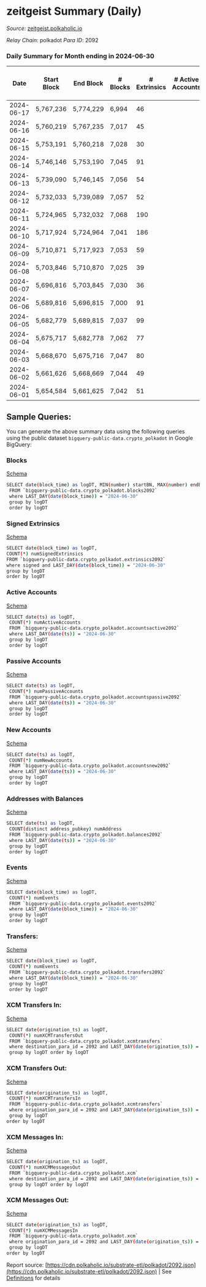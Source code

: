 # zeitgeist Summary (Daily)

_Source_: [zeitgeist.polkaholic.io](https://zeitgeist.polkaholic.io)

*Relay Chain*: polkadot
*Para ID*: 2092



### Daily Summary for Month ending in 2024-06-30


| Date    | Start Block | End Block | # Blocks | # Extrinsics | # Active Accounts | # Passive Accounts | # New Accounts | # Addresses | # Events  | # Transfers ($USD) | # XCM Transfers In ($USD) | # XCM Transfers Out ($USD) | # XCM In | # XCM Out | Issues |
|---------|-------------|-----------|----------|--------------|-------------------|--------------------|----------------|-------------|-----------|--------------------|---------------------------|----------------------------|----------|-----------|--------|
| 2024-06-17 | 5,767,236 | 5,774,229 | 6,994 | 46 |  |  |  | 17,548 | 48,004 | 32  |   |   |  |  |  |
| 2024-06-16 | 5,760,219 | 5,767,235 | 7,017 | 45 |  |  |  | 17,543 | 50,463 | 25  |   |   |  |  |  |
| 2024-06-15 | 5,753,191 | 5,760,218 | 7,028 | 30 |  |  |  | 17,539 | 50,333 | 12  |   |   |  |  |  |
| 2024-06-14 | 5,746,146 | 5,753,190 | 7,045 | 91 |  |  |  | 17,539 | 51,138 | 69  |   |   |  |  |  |
| 2024-06-13 | 5,739,090 | 5,746,145 | 7,056 | 54 |  |  |  | 17,520 | 48,227 | 33  |   |   |  |  |  |
| 2024-06-12 | 5,732,033 | 5,739,089 | 7,057 | 52 |  |  |  | 17,517 | 51,664 | 32  |   |   |  |  |  |
| 2024-06-11 | 5,724,965 | 5,732,032 | 7,068 | 190 |  |  |  | 17,517 | 55,040 | 61  |   |   |  |  |  |
| 2024-06-10 | 5,717,924 | 5,724,964 | 7,041 | 186 |  |  |  | 17,516 | 56,589 | 119  |   |   |  |  |  |
| 2024-06-09 | 5,710,871 | 5,717,923 | 7,053 | 59 |  |  |  | 17,513 | 52,760 | 21  |   |   |  |  |  |
| 2024-06-08 | 5,703,846 | 5,710,870 | 7,025 | 39 |  |  |  |  | 55,382 | 30  |   |   |  |  |  |
| 2024-06-07 | 5,696,816 | 5,703,845 | 7,030 | 36 |  |  |  | 17,510 | 55,256 | 20  |   |   |  |  |  |
| 2024-06-06 | 5,689,816 | 5,696,815 | 7,000 | 91 |  |  |  | 17,510 | 53,661 | 82  |   |   |  |  |  |
| 2024-06-05 | 5,682,779 | 5,689,815 | 7,037 | 99 |  |  |  | 17,522 | 55,475 | 102  |   |   |  |  |  |
| 2024-06-04 | 5,675,717 | 5,682,778 | 7,062 | 77 |  |  |  | 17,530 | 55,744 | 33  |   |   |  |  |  |
| 2024-06-03 | 5,668,670 | 5,675,716 | 7,047 | 80 |  |  |  | 17,527 | 55,887 | 69  |   |   |  |  |  |
| 2024-06-02 | 5,661,626 | 5,668,669 | 7,044 | 49 |  |  |  | 17,527 | 52,594 | 12  |   |   |  |  |  |
| 2024-06-01 | 5,654,584 | 5,661,625 | 7,042 | 51 |  |  |  | 17,526 | 55,403 | 32  |   |   |  |  |  |

## Sample Queries:
You can generate the above summary data using the following queries using the public dataset `bigquery-public-data.crypto_polkadot` in Google BigQuery:


### Blocks 

[Schema](https://github.com/colorfulnotion/substrate-etl/blob/main/schema/blocks.json)

```bash
SELECT date(block_time) as logDT, MIN(number) startBN, MAX(number) endBN, COUNT(*) numBlocks 
 FROM `bigquery-public-data.crypto_polkadot.blocks2092`  
 where LAST_DAY(date(block_time)) = "2024-06-30" 
 group by logDT 
 order by logDT
```

### Signed Extrinsics 

[Schema](https://github.com/colorfulnotion/substrate-etl/blob/main/schema/extrinsics.json)

```bash
SELECT date(block_time) as logDT, 
COUNT(*) numSignedExtrinsics 
FROM `bigquery-public-data.crypto_polkadot.extrinsics2092`  
where signed and LAST_DAY(date(block_time)) = "2024-06-30" 
group by logDT 
order by logDT
```

### Active Accounts 

[Schema](https://github.com/colorfulnotion/substrate-etl/blob/main/schema/accountsactive.json)

```bash
SELECT date(ts) as logDT, 
 COUNT(*) numActiveAccounts 
 FROM `bigquery-public-data.crypto_polkadot.accountsactive2092` 
 where LAST_DAY(date(ts)) = "2024-06-30" 
 group by logDT 
 order by logDT
```

### Passive Accounts 

[Schema](https://github.com/colorfulnotion/substrate-etl/blob/main/schema/accountspassive.json)

```bash
SELECT date(ts) as logDT, 
 COUNT(*) numPassiveAccounts 
 FROM `bigquery-public-data.crypto_polkadot.accountspassive2092` 
 where LAST_DAY(date(ts)) = "2024-06-30" 
 group by logDT 
 order by logDT
```

### New Accounts 

[Schema](https://github.com/colorfulnotion/substrate-etl/blob/main/schema/accountsnew.json)

```bash
SELECT date(ts) as logDT, 
 COUNT(*) numNewAccounts 
 FROM `bigquery-public-data.crypto_polkadot.accountsnew2092` 
 where LAST_DAY(date(ts)) = "2024-06-30" 
 group by logDT
 order by logDT
```

### Addresses with Balances 

[Schema](https://github.com/colorfulnotion/substrate-etl/blob/main/schema/balances.json)

```bash
SELECT date(ts) as logDT,
 COUNT(distinct address_pubkey) numAddress 
 FROM `bigquery-public-data.crypto_polkadot.balances2092` 
 where LAST_DAY(date(ts)) = "2024-06-30" 
 group by logDT 
 order by logDT
```

### Events 

[Schema](https://github.com/colorfulnotion/substrate-etl/blob/main/schema/events.json)

```bash
SELECT date(block_time) as logDT, 
 COUNT(*) numEvents 
 FROM `bigquery-public-data.crypto_polkadot.events2092` 
 where LAST_DAY(date(block_time)) = "2024-06-30" 
 group by logDT 
 order by logDT
```

### Transfers:

[Schema](https://github.com/colorfulnotion/substrate-etl/blob/main/schema/transfers.json)

```bash
SELECT date(block_time) as logDT, 
 COUNT(*) numEvents 
 FROM `bigquery-public-data.crypto_polkadot.transfers2092` 
 where LAST_DAY(date(block_time)) = "2024-06-30" 
 group by logDT 
 order by logDT
```

### XCM Transfers In: 

[Schema](https://github.com/colorfulnotion/substrate-etl/blob/main/schema/xcmtransfers.json)

```bash
SELECT date(origination_ts) as logDT, 
 COUNT(*) numXCMTransfersOut 
 FROM `bigquery-public-data.crypto_polkadot.xcmtransfers` 
 where destination_para_id = 2092 and LAST_DAY(date(origination_ts)) = "2024-06-30" 
 group by logDT order by logDT
```

### XCM Transfers Out: 

[Schema](https://github.com/colorfulnotion/substrate-etl/blob/main/schema/xcmtransfers.json)

```bash
SELECT date(origination_ts) as logDT, 
 COUNT(*) numXCMTransfersIn 
 FROM `bigquery-public-data.crypto_polkadot.xcmtransfers` 
 where origination_para_id = 2092 and LAST_DAY(date(origination_ts)) = "2024-06-30" 
 group by logDT 
order by logDT
```

### XCM Messages In: 

[Schema](https://github.com/colorfulnotion/substrate-etl/blob/main/schema/xcm.json)

```bash
SELECT date(origination_ts) as logDT, 
 COUNT(*) numXCMMessagesOut 
 FROM `bigquery-public-data.crypto_polkadot.xcm` 
 where destination_para_id = 2092 and LAST_DAY(date(origination_ts)) = "2024-06-30" 
 group by logDT order by logDT
```

### XCM Messages Out: 

[Schema](https://github.com/colorfulnotion/substrate-etl/blob/main/schema/xcm.json)

```bash
SELECT date(origination_ts) as logDT, 
 COUNT(*) numXCMMessagesIn 
 FROM `bigquery-public-data.crypto_polkadot.xcm` 
 where origination_para_id = 2092 and LAST_DAY(date(origination_ts)) = "2024-06-30" 
 group by logDT 
order by logDT
```


Report source: [https://cdn.polkaholic.io/substrate-etl/polkadot/2092.json](https://cdn.polkaholic.io/substrate-etl/polkadot/2092.json) | See [Definitions](/DEFINITIONS.md) for details
